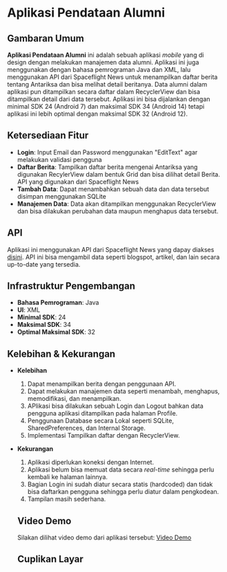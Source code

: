 # Aplikasi Pendataan Alumni

## Gambaran Umum
**Aplikasi Pendataan Alumni** ini adalah sebuah aplikasi <i>mobile</i> yang di design dengan melakukan manajemen
data alumni. Aplikasi ini juga menggunakan dengan bahasa pemrograman Java dan XML, lalu menggunakan API
dari Spaceflight News untuk menampilkan daftar berita tentang Antariksa dan bisa melihat detail beritanya. Data
alumni dalam aplikasi pun ditampilkan secara daftar dalam RecyclerView dan bisa ditampilkan detail dari data tersebut.
Aplikasi ini bisa dijalankan dengan minimal SDK 24 (Android 7) dan maksimal SDK 34 (Android 14) tetapi aplikasi ini 
lebih optimal dengan maksimal SDK 32 (Android 12).

## Ketersediaan Fitur
- **Login**: Input Email dan Password menggunakan "EditText" agar melakukan validasi pengguna 
- **Daftar Berita**: Tampilkan daftar berita mengenai Antariksa yang digunakan RecylerView dalam bentuk Grid dan bisa dilihat detail Berita. API yang digunakan dari Spaceflight News
- **Tambah Data**: Dapat menambahkan sebuah data dan data tersebut disimpan menggunakan SQLite
- **Manajemen Data**: Data akan ditampilkan menggunakan RecyclerView dan bisa dilakukan perubahan data maupun menghapus data tersebut.

## API
Aplikasi ini menggunakan API dari Spaceflight News yang dapay diakses [disini](https://spaceflightnewsapi.net/).
API ini bisa mengambil data seperti blogspot, artikel, dan lain secara up-to-date yang tersedia.

## Infrastruktur Pengembangan
- **Bahasa Pemrograman**: Java
- **UI**: XML
- **Minimal SDK**: 24
- **Maksimal SDK**: 34
- **Optimal Maksimal SDK**: 32

## Kelebihan & Kekurangan
- **Kelebihan**
  1. Dapat menampilkan berita dengan penggunaan API.
  2. Dapat melakukan manajemen data seperti menambah, menghapus, memodifikasi, dan menampilkan.
  3. APlikasi bisa dilakukan sebuah Login dan Logout bahkan data pengguna aplikasi ditampilkan pada halaman Profile.
  4. Penggunaan Database secara Lokal seperti SQLite, SharedPreferences, dan Internal Storage.
  5. Implementasi Tampilkan daftar dengan RecyclerView.
     
- **Kekurangan**
  1. Aplikasi diperlukan koneksi dengan Internet.
  2. Aplikasi belum bisa memuat data secara <i>real-time</i> sehingga perlu kembali ke halaman lainnya.
  3. Bagian Login ini sudah diatur secara statis (hardcoded) dan tidak bisa daftarkan pengguna sehingga perlu diatur dalam pengkodean.
  4. Tampilan masih sederhana.
 
  ## Video Demo
  Silakan dilihat video demo dari aplikasi tersebut: [Video Demo](https://github.com/user-attachments/assets/32e18ed8-305f-43dc-a1fe-adc37dbc6d91)


  ## Cuplikan Layar
